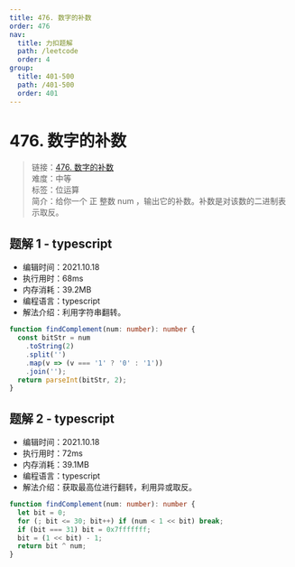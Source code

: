 ```yaml
---
title: 476. 数字的补数
order: 476
nav:
  title: 力扣题解
  path: /leetcode
  order: 4
group:
  title: 401-500
  path: /401-500
  order: 401
---
```


# 476. 数字的补数

> 链接：[476. 数字的补数](https://leetcode-cn.com/problems/number-complement/)  
> 难度：中等  
> 标签：位运算  
> 简介：给你一个 正 整数 num ，输出它的补数。补数是对该数的二进制表示取反。

## 题解 1 - typescript

- 编辑时间：2021.10.18
- 执行用时：68ms
- 内存消耗：39.2MB
- 编程语言：typescript
- 解法介绍：利用字符串翻转。

```typescript
function findComplement(num: number): number {
  const bitStr = num
    .toString(2)
    .split('')
    .map(v => (v === '1' ? '0' : '1'))
    .join('');
  return parseInt(bitStr, 2);
}
```

## 题解 2 - typescript

- 编辑时间：2021.10.18
- 执行用时：72ms
- 内存消耗：39.1MB
- 编程语言：typescript
- 解法介绍：获取最高位进行翻转，利用异或取反。

```typescript
function findComplement(num: number): number {
  let bit = 0;
  for (; bit <= 30; bit++) if (num < 1 << bit) break;
  if (bit === 31) bit = 0x7fffffff;
  bit = (1 << bit) - 1;
  return bit ^ num;
}
```

